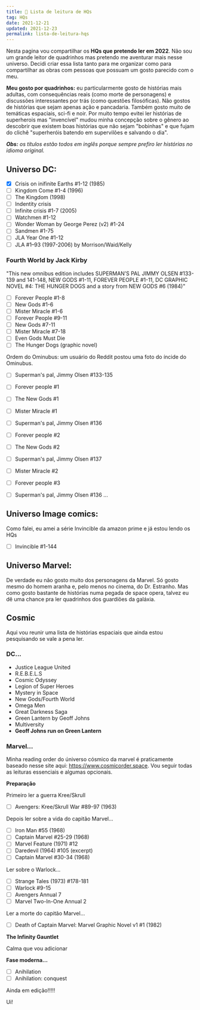 ```yaml
---
title: 🚧 Lista de leitura de HQs
tag: HQs
date: 2021-12-21
updated: 2021-12-23
permalink: lista-de-leitura-hqs
---
```


Nesta pagina vou compartilhar os **HQs que pretendo ler em 2022**. Não sou um grande leitor de quadrinhos mas pretendo me aventurar mais nesse universo. Decidi criar essa lista tanto para me organizar como para compartilhar as obras com pessoas que possuam um gosto parecido com o meu.

**Meu gosto por quadrinhos:** eu particularmente gosto de histórias mais adultas, com consequências reais (como morte de personagens) e discussões interessantes por trás (como questões filosóficas). Não gostos de histórias que sejam apenas ação e pancadaria. Também gosto muito de temáticas espaciais, sci-fi e noir. Por muito tempo evitei ler histórias de superherois mas "invencível" mudou minha concepção sobre o gênero ao descobrir que existem boas histórias que não sejam "bobinhas" e que fujam do clichê "superheróis batendo em supervilões e salvando o dia".

_**Obs:** os títulos estão todos em inglês porque sempre prefiro ler histórias no idioma original._

## Universo DC:

- [X] Crisis on inifinite Earths #1-12 (1985)
- [ ] Kingdom Come #1-4 (1996)
- [ ] The Kingdom (1998)
- [ ] Indentity crisis
- [ ] Infinite crisis #1-7 (2005)
- [ ] Watchmen #1-12
- [ ] Wonder Woman by George Perez (v2) #1-24
- [ ] Sandmen #1-75
- [ ] JLA Year One #1-12
- [ ] JLA #1–93 (1997-2006) by Morrison/Waid/Kelly

### Fourth World by Jack Kirby

"This new omnibus edition includes SUPERMAN’S PAL JIMMY OLSEN #133-139 and 141-148, NEW GODS #1-11, FOREVER PEOPLE #1-11, DC GRAPHIC NOVEL #4: THE HUNGER DOGS and a story from NEW GODS #6 (1984)"

- [ ] Forever People #1-8
- [ ] New Gods #1-6
- [ ] Mister Miracle #1-6
- [ ] Forever People #9-11
- [ ] New Gods #7-11
- [ ] Mister Miracle #7-18
- [ ] Even Gods Must Die
- [ ] The Hunger Dogs (graphic novel)

Ordem do Ominubus: um usuário do Reddit postou uma foto do íncide do Ominubus.

- [ ] Superman's pal, Jimmy Olsen #133-135
- [ ] Forever people #1
- [ ] The New Gods #1
- [ ] Mister Miracle #1
- [ ] Superman's pal, Jimmy Olsen #136
- [ ] Forever people #2
- [ ] The New Gods #2
- [ ] Superman's pal, Jimmy Olsen #137
- [ ] Mister Miracle #2
- [ ] Forever people #3
- [ ] Superman's pal, Jimmy Olsen #136
...




## Universo Image comics:

Como falei, eu amei a série Invincible da amazon prime e já estou lendo os HQs

- [ ] Invincible #1-144

## Universo Marvel:

De verdade eu não gosto muito dos personagens da Marvel. Só gosto mesmo do homem aranha e, pelo menos no cinema, do Dr. Estranho. Mas como gosto bastante de histórias numa pegada de space opera, talvez eu dê uma chance pra ler quadrinhos dos guardiões da galáxia.

## Cosmic

Aqui vou reunir uma lista de histórias espaciais que ainda estou pesquisando se vale a pena ler.

### DC...

- Justice League United
- R.E.B.E.L.S
- Cosmic Odyssey
- Legion of Super Heroes
- Mystery in Space
- New Gods/Fourth World
- Omega Men
- Great Darkness Saga
- Green Lantern by Geoff Johns
- Multiversity
- **Geoff Johns run on Green Lantern**

### Marvel...

Minha reading order do úniverso cósmico da marvel é praticamente baseado nesse site aqui: <https://www.cosmicorder.space>. Vou seguir todas as leituras essenciais e algumas opcionais.

**Preparação**

Primeiro ler a guerra Kree/Skrull

- [ ] Avengers: Kree/Skrull War #89-97 (1963)

Depois ler sobre a vida do capitão Marvel...

- [ ] Iron Man #55 (1968)
- [ ] Captain Marvel #25-29 (1968)
- [ ] Marvel Feature (1971) #12
- [ ] Daredevil (1964) #105 (excerpt)
- [ ] Captain Marvel #30-34 (1968)

Ler sobre o Warlock...

- [ ] Strange Tales (1973) #178-181
- [ ] Warlock #9-15
- [ ] Avengers Annual 7
- [ ] Marvel Two-In-One Annual 2

Ler a morte do capitão Marvel...

- [ ] Death of Captain Marvel: Marvel Graphic Novel v1 #1 (1982)

**The Infinity Gauntlet**

Calma que vou adicionar

**Fase moderna...**

- [ ] Anihilation
- [ ] Anihilation: conquest

Ainda em edição!!!!!

Ui!
